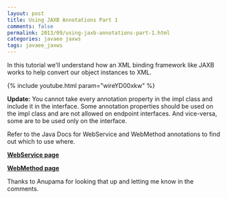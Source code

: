 ```yaml
---           
layout: post
title: Using JAXB Annotations Part 1
comments: false
permalink: 2013/09/using-jaxb-annotations-part-1.html
categories: javaee jaxws
tags: javaee_jaxws
---
```


In this tutorial we'll understand how an XML binding framework like JAXB works to help convert our object instances to XML. 

{% include youtube.html param="wireYD00xkw" %}

**Update:** You cannot take every annotation property in the impl class and include it in the interface. Some annotation properties should be used on the impl class and are not allowed on endpoint interfaces. And vice-versa, some are to be used only on the interface.

Refer to the Java Docs for WebService and WebMethod annotations to find out which to use where.

<a href="http://docs.oracle.com/javase/7/docs/api/javax/jws/WebService.html"> <b> WebService page </b> </a> 

<a href="http://docs.oracle.com/javase/7/docs/api/javax/jws/WebMethod.html"> <b> WebMethod page </b> </a> 

Thanks to Anupama for looking that up and letting me know in the comments.